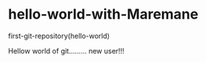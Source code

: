 # hello-world-with-Maremane
first-git-repository(hello-world)

Hellow world of git......... new user!!!
